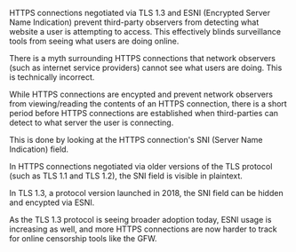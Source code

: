 HTTPS connections negotiated via TLS 1.3 and ESNI (Encrypted Server Name Indication) prevent third-party observers from detecting what website a user is attempting to access. This effectively blinds surveillance tools from seeing what users are doing online.

There is a myth surrounding HTTPS connections that network observers (such as internet service providers) cannot see what users are doing. This is technically incorrect.

While HTTPS connections are encypted and prevent network observers from viewing/reading the contents of an HTTPS connection, there is a short period before HTTPS connections are established when third-parties can detect to what server the user is connecting.

This is done by looking at the HTTPS connection's SNI (Server Name Indication) field.

In HTTPS connections negotiated via older versions of the TLS protocol (such as TLS 1.1 and TLS 1.2), the SNI field is visible in plaintext.

In TLS 1.3, a protocol version launched in 2018, the SNI field can be hidden and encypted via ESNI.

As the TLS 1.3 protocol is seeing broader adoption today, ESNI usage is increasing as well, and more HTTPS connections are now harder to track for online censorship tools like the GFW.